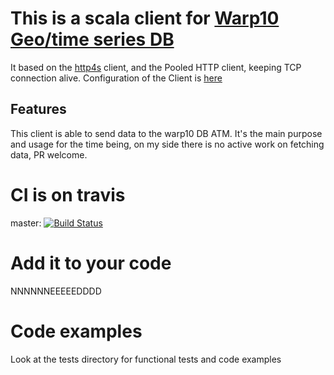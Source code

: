 # This is a scala client for [Warp10 Geo/time series DB](http://www.warp10.io/)

It based on the [http4s](http://http4s.org/) client, and the Pooled HTTP client, keeping TCP connection alive. Configuration of the Client is [here](http://http4s.org/api/0.14/index.html#org.http4s.client.blaze.BlazeClientConfig)

## Features

This client is able to send data to the warp10 DB ATM. It's the main purpose and usage for the time being, on my side there is no active work on fetching data, PR welcome.

# CI is on travis

master: [![Build Status](https://travis-ci.org/CleverCloud/wapr10-scala-client.svg?branch=master)](https://travis-ci.org/CleverCloud/wapr10-scala-client)

# Add it to your code

NNNNNNEEEEEDDDD

# Code examples

Look at the tests directory for functional tests and code examples
